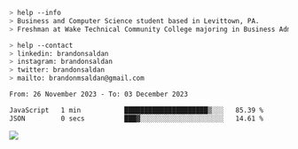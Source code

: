 ````bash
> help --info
> Business and Computer Science student based in Levittown, PA.
> Freshman at Wake Technical Community College majoring in Business Administration.
````

````bash
> help --contact
> linkedin: brandonsaldan
> instagram: brandonsaldan
> twitter: brandonsaldan
> mailto: brandonmsaldan@gmail.com
````

<!--START_SECTION:waka-->

```txt
From: 26 November 2023 - To: 03 December 2023

JavaScript   1 min           █████████████████████▒░░░   85.39 %
JSON         0 secs          ███▓░░░░░░░░░░░░░░░░░░░░░   14.61 %
```

<!--END_SECTION:waka-->

![](https://komarev.com/ghpvc/?username=brandonsaldan&color=6A8AFF)
